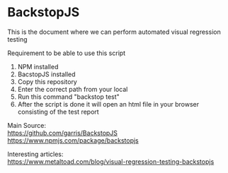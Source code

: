 # BackstopJS
This is the document where we can perform automated visual regression testing

Requirement to be able to use this script
1. NPM installed
2. BacstopJS installed
3. Copy this repository
4. Enter the correct path from your local
5. Run this command "backstop test"
6. After the script is done it will open an html file in your browser consisting of the test report

Main Source:<br/>
https://github.com/garris/BackstopJS <br/>
https://www.npmjs.com/package/backstopjs

Interesting articles:<br/>
https://www.metaltoad.com/blog/visual-regression-testing-backstopjs
